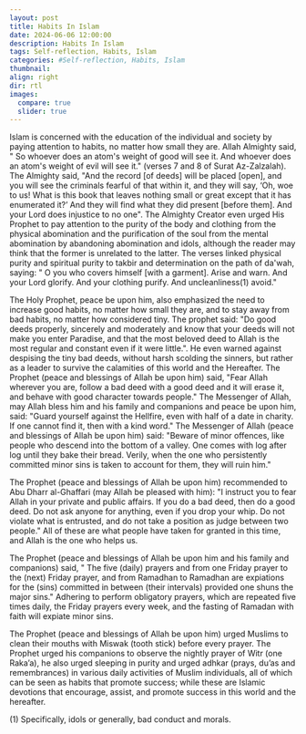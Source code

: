 ```yaml
---
layout: post
title: Habits In Islam
date: 2024-06-06 12:00:00
description: Habits In Islam
tags: Self-reflection, Habits, Islam
categories: #Self-reflection, Habits, Islam
thumbnail:
align: right
dir: rtl
images:
  compare: true
  slider: true
---
```


Islam is concerned with the education of the individual and society by paying attention to habits, no matter how small they are. Allah Almighty said, " So whoever does an atom's weight of good will see it. And whoever does an atom's weight of evil will see it." (verses 7 and 8 of Surat Az-Zalzalah). The Almighty said, "And the record [of deeds] will be placed [open], and you will see the criminals fearful of that within it, and they will say, ‘Oh, woe to us! What is this book that leaves nothing small or great except that it has enumerated it?’ And they will find what they did present [before them]. And your Lord does injustice to no one". The Almighty Creator even urged His Prophet to pay attention to the purity of the body and clothing from the physical abomination and the purification of the soul from the mental abomination by abandoning abomination and idols, although the reader may think that the former is unrelated to the latter. The verses linked physical purity and spiritual purity to takbir and determination on the path of da'wah, saying: " O you who covers himself [with a garment]. Arise and warn. And your Lord glorify. And your clothing purify. And uncleanliness(1) avoid."

The Holy Prophet, peace be upon him, also emphasized the need to increase good habits, no matter how small they are, and to stay away from bad habits, no matter how considered tiny. The prophet said: "Do good deeds properly, sincerely and moderately and know that your deeds will not make you enter Paradise, and that the most beloved deed to Allah is the most regular and constant even if it were little.". He even warned against despising the tiny bad deeds, without harsh scolding the sinners, but rather as a leader to survive the calamities of this world and the Hereafter. The Prophet (peace and blessings of Allah be upon him) said, "Fear Allah wherever you are, follow a bad deed with a good deed and it will erase it, and behave with good character towards people." The Messenger of Allah, may Allah bless him and his family and companions and peace be upon him, said: "Guard yourself against the Hellfire, even with half of a date in charity. If one cannot find it, then with a kind word." The Messenger of Allah (peace and blessings of Allah be upon him) said: "Beware of minor offences, like people who descend into the bottom of a valley. One comes with log after log until they bake their bread. Verily, when the one who persistently committed minor sins is taken to account for them, they will ruin him."

The Prophet (peace and blessings of Allah be upon him) recommended to Abu Dharr al-Ghaffari (may Allah be pleased with him): "I instruct you to fear Allah in your private and public affairs. If you do a bad deed, then do a good deed. Do not ask anyone for anything, even if you drop your whip. Do not violate what is entrusted, and do not take a position as judge between two people." All of these are what people have taken for granted in this time, and Allah is the one who helps us. 


The Prophet (peace and blessings of Allah be upon him and his family and companions) said, " The five (daily) prayers and from one Friday prayer to the (next) Friday prayer, and from Ramadhan to Ramadhan are expiations for the (sins) committed in between (their intervals) provided one shuns the major sins." Adhering to perform obligatory prayers, which are repeated five times daily, the Friday prayers every week, and the fasting of Ramadan with faith will expiate minor sins. 

The Prophet (peace and blessings of Allah be upon him) urged Muslims to clean their mouths with Miswak (tooth stick) before every prayer. The Prophet urged his companions to observe the nightly prayer of Witr (one Raka’a), he also urged sleeping in purity and urged adhkar (prays, du’as and remembrances) in various daily activities of Muslim individuals, all of which can be seen as habits that promote success; while these are Islamic devotions that encourage, assist, and promote success in this world and the hereafter.

(1) Specifically, idols or generally, bad conduct and morals.
